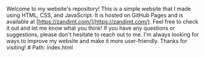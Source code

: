 Welcome to my website's repository! This is a simple website that I made using HTML, CSS, and JavaScript. It is hosted on GitHub Pages and is available at [https://zandimt.com/](https://zandimt.com/). Feel free to check it out and let me know what you think! If you have any questions or suggestions, please don't hesitate to reach out to me. I'm always looking for ways to improve my website and make it more user-friendly. Thanks for visiting! # Path: index.html